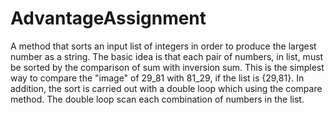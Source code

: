 # AdvantageAssignment
A method that sorts an input list of integers in order to produce the largest number as a string. 
The basic idea is that each pair of numbers, in list, must be sorted by the comparison of sum with inversion sum.
This is the simplest way to compare  the "image" of 29_81 with 81_29, if the list is {29,81}.
In addition, the sort is carried out with a double loop which using the compare method. The double loop scan each combination of numbers in the list.
